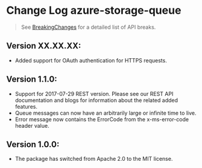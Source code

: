# Change Log azure-storage-queue

> See [BreakingChanges](BreakingChanges.md) for a detailed list of API breaks.

## Version XX.XX.XX:

- Added support for OAuth authentication for HTTPS requests.

## Version 1.1.0:

- Support for 2017-07-29 REST version. Please see our REST API documentation and blogs for information about the related added features.
- Queue messages can now have an arbitrarily large or infinite time to live.
- Error message now contains the ErrorCode from the x-ms-error-code header value.

## Version 1.0.0:

- The package has switched from Apache 2.0 to the MIT license.
